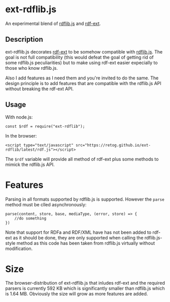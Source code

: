 # ext-rdflib.js

An experimental blend of [rdflib.js](https://github.com/linkeddata/rdflib.js) and [rdf-ext](https://github.com/rdf-ext/rdf-ext).

## Description

ext-rdflib.js decorates [rdf-ext](https://github.com/rdf-ext/rdf-ext) to be somehow compatible with [rdflib.js](https://github.com/linkeddata/rdflib.js). The goal is not full compatibility (this would defeat the goal of getting rid of some rdflib.js peculiarities) but to make using rdf-ext easier expecially to those who know rdflib.js.

Also I add features as I need them and you're invited to do the same. The design principle is to add features that are compatible with the rdflib.js API without breaking the rdf-ext API.

## Usage

With node.js:

    const $rdf = require("ext-rdflib");

In the browser:

    <script type="text/javascript" src="https://retog.github.io/ext-rdflib/latest/rdf.js"></script>

The `$rdf` variable will provide all method of rdf-ext plus some methods to mimick the rdflib.js API.

# Features

Parsing in all formats supported by rdflib.js is supported. However the `parse` method must be clled asynchronously:

    parse(content, store, base, mediaType, (error, store) => {
        //do something
    })

Note that support for RDFa and RDF/XML have has not been added to rdf-ext as it should be done,
they are only supported when calling the rdflib.js-style method as this code has been taken from rdflib.js virtually without modification.

# Size

The browser-distribution of ext-rdflib.js that inludes rdf-ext and the required parsers is
currently 592 KB which is significantly smaller than rdflib.js which is 1.64 MB. Obviously the size will grow as more features are added.
